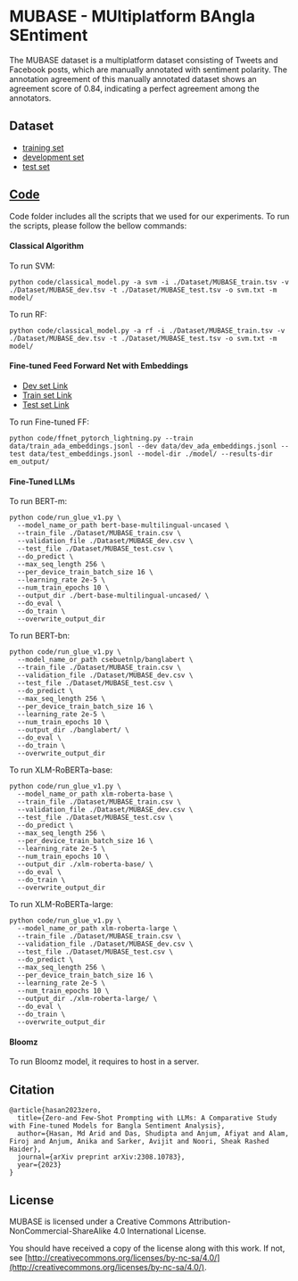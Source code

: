 # MUBASE - MUltiplatform BAngla SEntiment

The MUBASE dataset is a multiplatform dataset consisting of Tweets and Facebook posts, which are manually annotated with sentiment polarity.
The annotation agreement of this manually annotated dataset shows an agreement score of 0.84, indicating a perfect agreement among the annotators.

## Dataset

 - [training set](./Dataset/MUBASE_train.tsv)
 - [development set](./Dataset/MUBASE_dev.tsv)
 - [test set](./Dataset/MUBASE_test.tsv)

## [Code](./code)

Code folder includes all the scripts that we used for our experiments. To run the scripts, please follow the bellow commands:

#### Classical Algorithm

To run SVM:
```
python code/classical_model.py -a svm -i ./Dataset/MUBASE_train.tsv -v ./Dataset/MUBASE_dev.tsv -t ./Dataset/MUBASE_test.tsv -o svm.txt -m model/
```
To run RF:
```
python code/classical_model.py -a rf -i ./Dataset/MUBASE_train.tsv -v ./Dataset/MUBASE_dev.tsv -t ./Dataset/MUBASE_test.tsv -o svm.txt -m model/
```

#### Fine-tuned Feed Forward Net with Embeddings
- [Dev set Link](https://drive.google.com/file/d/1qpTj5coV04DLayvCJzoInUL8uIjsHhWp/view?usp=sharing)
- [Train set Link](https://drive.google.com/file/d/1vqa-V2twUYHiUwLgOSo1xT5H2_mbVvb-/view?usp=sharing)
- [Test set Link](https://drive.google.com/file/d/1_qyI1sbCMoChDBWtwAvcspi7E1NDH4_o/view?usp=sharing)

To run Fine-tuned FF:
```
python code/ffnet_pytorch_lightning.py --train data/train_ada_embeddings.jsonl --dev data/dev_ada_embeddings.jsonl --test data/test_embeddings.jsonl --model-dir ./model/ --results-dir em_output/
```

#### Fine-Tuned LLMs
To run BERT-m:

```
python code/run_glue_v1.py \
  --model_name_or_path bert-base-multilingual-uncased \
  --train_file ./Dataset/MUBASE_train.csv \
  --validation_file ./Dataset/MUBASE_dev.csv \
  --test_file ./Dataset/MUBASE_test.csv \
  --do_predict \
  --max_seq_length 256 \
  --per_device_train_batch_size 16 \
  --learning_rate 2e-5 \
  --num_train_epochs 10 \
  --output_dir ./bert-base-multilingual-uncased/ \
  --do_eval \
  --do_train \
  --overwrite_output_dir
```

To run BERT-bn:

```
python code/run_glue_v1.py \
  --model_name_or_path csebuetnlp/banglabert \
  --train_file ./Dataset/MUBASE_train.csv \
  --validation_file ./Dataset/MUBASE_dev.csv \
  --test_file ./Dataset/MUBASE_test.csv \
  --do_predict \
  --max_seq_length 256 \
  --per_device_train_batch_size 16 \
  --learning_rate 2e-5 \
  --num_train_epochs 10 \
  --output_dir ./banglabert/ \
  --do_eval \
  --do_train \
  --overwrite_output_dir
```

To run XLM-RoBERTa-base:

```
python code/run_glue_v1.py \
  --model_name_or_path xlm-roberta-base \
  --train_file ./Dataset/MUBASE_train.csv \
  --validation_file ./Dataset/MUBASE_dev.csv \
  --test_file ./Dataset/MUBASE_test.csv \
  --do_predict \
  --max_seq_length 256 \
  --per_device_train_batch_size 16 \
  --learning_rate 2e-5 \
  --num_train_epochs 10 \
  --output_dir ./xlm-roberta-base/ \
  --do_eval \
  --do_train \
  --overwrite_output_dir
```

To run XLM-RoBERTa-large:

```
python code/run_glue_v1.py \
  --model_name_or_path xlm-roberta-large \
  --train_file ./Dataset/MUBASE_train.csv \
  --validation_file ./Dataset/MUBASE_dev.csv \
  --test_file ./Dataset/MUBASE_test.csv \
  --do_predict \
  --max_seq_length 256 \
  --per_device_train_batch_size 16 \
  --learning_rate 2e-5 \
  --num_train_epochs 10 \
  --output_dir ./xlm-roberta-large/ \
  --do_eval \
  --do_train \
  --overwrite_output_dir
```
#### Bloomz

To run Bloomz model, it requires to host in a server.

## Citation

```
@article{hasan2023zero,
  title={Zero-and Few-Shot Prompting with LLMs: A Comparative Study with Fine-tuned Models for Bangla Sentiment Analysis},
  author={Hasan, Md Arid and Das, Shudipta and Anjum, Afiyat and Alam, Firoj and Anjum, Anika and Sarker, Avijit and Noori, Sheak Rashed Haider},
  journal={arXiv preprint arXiv:2308.10783},
  year={2023}
}
```


## License
MUBASE is licensed under a Creative Commons Attribution-NonCommercial-ShareAlike 4.0 International License.

You should have received a copy of the license along with this work. If not, see [http://creativecommons.org/licenses/by-nc-sa/4.0/](http://creativecommons.org/licenses/by-nc-sa/4.0/).